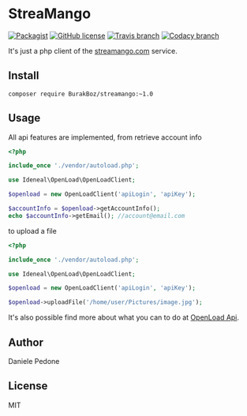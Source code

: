 # StreaMango

[![Packagist](https://img.shields.io/packagist/v/ideneal/openload.svg?style=flat-square)](https://packagist.org/packages/ideneal/openload)
[![GitHub license](https://img.shields.io/badge/license-MIT-blue.svg?style=flat-square)](https://raw.githubusercontent.com/Ideneal/OpenLoad/master/LICENSE)
[![Travis branch](https://img.shields.io/travis/Ideneal/OpenLoad/master.svg?style=flat-square)](https://travis-ci.org/Ideneal/OpenLoad)
[![Codacy branch](https://img.shields.io/codacy/cbb3c5818734481bba83a1ecbf9e0f28/master.svg?style=flat-square)](https://www.codacy.com/app/ideneal-ztl/OpenLoad)

It's just a php client of the [streamango.com](https://streamango.com/) service.

## Install

```
composer require BurakBoz/streamango:~1.0
```

## Usage

All api features are implemented, from retrieve account info

```php
<?php

include_once './vendor/autoload.php';

use Ideneal\OpenLoad\OpenLoadClient;

$openload = new OpenLoadClient('apiLogin', 'apiKey');

$accountInfo = $openload->getAccountInfo();
echo $accountInfo->getEmail(); //account@email.com
```

to upload a file

```php
<?php

include_once './vendor/autoload.php';

use Ideneal\OpenLoad\OpenLoadClient;

$openload = new OpenLoadClient('apiLogin', 'apiKey');

$openload->uploadFile('/home/user/Pictures/image.jpg');
```

It's also possible find more about what you can to do at [OpenLoad Api](https://openload.co/api).

## Author

Daniele Pedone

## License

MIT

